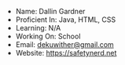 - Name: Dallin Gardner
- Proficient In: Java, HTML, CSS
- Learning: N/A
- Working On: School
- Email: dekuwither@gmail.com
- Website: https://safetynerd.net
